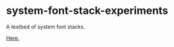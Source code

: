 # system-font-stack-experiments
A testbed of system font stacks.

[Here.](https://alanhogan.github.io/system-font-stack-experiments)
